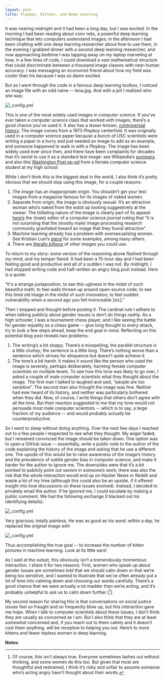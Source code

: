 ```yaml
---
layout: post
title: Playboy, Kittens, and Deep Learning
---
```


It was nearing midnight and it had been a long day, but I was excited. In the morning I had been reading about conv nets, a powerful deep learning technique that lets computers understand images; in the afternoon I had been chatting with one deep learning researcher about how to use them, in the evening I grabbed dinner with a second deep learning researcher, and now approaching bedtime I was tapping away on my laptop marveling at how, in a few lines of code, I could download a vast mathematical structure that could discriminate between a thousand image classes with near-human accuracy. I was messaging an economist friend about how my field was cooler than his because I was so damn excited.

But as I went through the code in a famous deep learning toolbox, I noticed an image file with an odd name -- lena.jpg. And with a jolt I realized who she was: 

![_config.yml](https://cs.stanford.edu/~emmap1/temp_image_folder/lena.jpg)

This is one of the most widely used images in computer science. If you’ve ever taken a computer science class that worked with images, there’s a good chance you’ve used it. It also has a lesser-known, [controversial history](https://en.wikipedia.org/wiki/Lenna#History). The image comes from a 1973 *Playboy* centerfold. It was originally used in a computer science paper because a bunch of USC scientists were writing a paper in a hurry and just needed an image to add as an example, and someone happened to walk in with a *Playboy*. The image has been widely used ever since then, and there have been complaints for decades that it’s sexist to use it as a standard test image: see Wikipedia’s [summary](https://en.wikipedia.org/wiki/Lenna#Criticism), and also this [Washington Post op-ed](https://www.washingtonpost.com/opinions/a-playboy-centerfold-does-not-belong-in-tj-classrooms/2015/04/24/76e87fa4-e47a-11e4-81ea-0649268f729e_story.html?utm_term=.baa28b7ee763) from a female computer science student at my high school.

While I don’t think this is the biggest deal in the world, I also think it’s pretty obvious that we should stop using this image, for a couple reasons: 

1. The image has an inappropriate origin. You shouldn’t get your test images from a magazine famous for its images of naked women. 
2. Separate from origin, the image is obviously sexual. It’s an attractive woman who’s naked from the waist up looking suggestively at the viewer. The titillating nature of the image is clearly part of its appeal: [here’s](http://www.lenna.org/editor.html) the (male) editor of a computer science journal noting that “it is not surprising that the (mostly male) image processing research community gravitated toward an image that they found attractive”. 
3. Machine learning already has a problem with oversexualizing women. See Kristian Lum’s [piece](https://medium.com/@kristianlum/statistics-we-have-a-problem-304638dc5de5) for some examples, among many others.
4. There are [literally billions](https://code.fb.com/ml-applications/advancing-state-of-the-art-image-recognition-with-deep-learning-on-hashtags/) of other images you could use. 

To return to my story: some version of the reasoning above flashed through my mind, and my temper flared. It had been a 15-hour day and I had been feeling good and productive and all of a sudden I was not. By midnight, I had stopped writing code and half-written an angry blog post instead. Here is a quote: 

“It's a strange juxtaposition, to see this ugliness in the midst of such beautiful math; to feel walls thrown up around open-source code; to see this tired old image in the midst of such innovation; to feel sudden vulnerability when a second ago you felt invinceable [sic].”

Then I stopped and thought before posting it. The cardinal rule I adhere to when talking publicly about gender issues is don’t do things rashly. As a high schooler, I was a tournament chess player, and I like seeing the battle for gender equality as a chess game -- give long thought to every attack, try to look a few steps ahead, keep the end goal in mind. Reflecting on this potential blog post reveals two problems: 

1. The writing’s a bit sloppy. There’s a misspelling; the parallel structure is a little clumsy; the sentence is a little long. There’s nothing worse than a sentence which strives for eloquence but doesn’t quite achieve it.
2. The tone’s a bit harsh. It makes it sound like the person who used the image is severely, perhaps deliberately, harming female computer scientists on multiple levels. To see how this tone was likely to go over, I asked a couple of male computer scientists what they thought about the image. The first man I talked to laughed and said, “people are too sensitive”. The second man also thought the image was fine. Neither had ever heard of its history, and neither was particularly bothered when they did. Now, of course, I write things that others don’t agree with all the time. But their reaction suggested to me that my tone would not persuade most male computer scientists -- which is to say, a large fraction of my audience -- and would probably actually be counterproductive. 

So I went to sleep without doing anything. Over the next few days I reached out to a few people I respected to see what they thought. My anger faded, but I remained convinced the image should be taken down. One option was to open a GitHub issue -- essentially, write a public note to the author of the code explaining the history of the image and asking that he use a different one. The upside of this would be to raise awareness of the image’s history and the prevalence of subtle gender bias in computer science, and make it harder for the author to ignore me. The downsides were that it’s a bit pointed to publicly point out sexism in someone’s work; there was also the risk that the whole interaction would end up on Hacker News or Reddit and waste a lot of my time (although this could also be an upside, if it offered insight into how discussions on these issues evolved). Instead, I decided to privately email the author. If he ignored me, I could escalate by making a public comment. We had the following exchange (I blacked out his identifying details). 

![_config.yml](https://cs.stanford.edu/~emmap1/temp_image_folder/email_exchange.png)

Very gracious; totally painless. He was as good as his word: within a day, he replaced the original image with

![_config.yml](https://cs.stanford.edu/~emmap1/temp_image_folder/cat_224.jpg)

Thus accomplishing the true goal -- to increase the number of kitten pictures in machine learning. Look at its little ears! 

As I said at the outset, this obviously isn’t a tremendously momentous interaction. I share it for two reasons. First, women who speak up about gender issues are sometimes told that we should calm down or that we’re being too sensitive, and I wanted to illustrate that we’ve often already put a lot of time into calming down and choosing our words carefully. There’s a good chance that we were actually a lot madder than we’re acting, and it’s probably unhelpful to ask us to calm down further [[^1]].

My second reason for sharing this is that conversations on social justice issues feel so fraught and so frequently blow up, but this interaction gave me hope. When I talk to computer scientists about these issues, I don’t think they are usually as concerned as I am. But I also think that they are at least *somewhat* concerned and, if you reach out to them calmly and it doesn’t cost them anything, will be receptive to helping you out. Here’s to more kittens and fewer topless women in deep learning. 

**Notes:**

[^1]: Of course, this isn’t always true. Everyone sometimes lashes out without thinking, and some women do this too. But given that most are thoughtful and restrained, I think it’s risky and unfair to assume someone who’s acting angry hasn’t thought about their words. 

